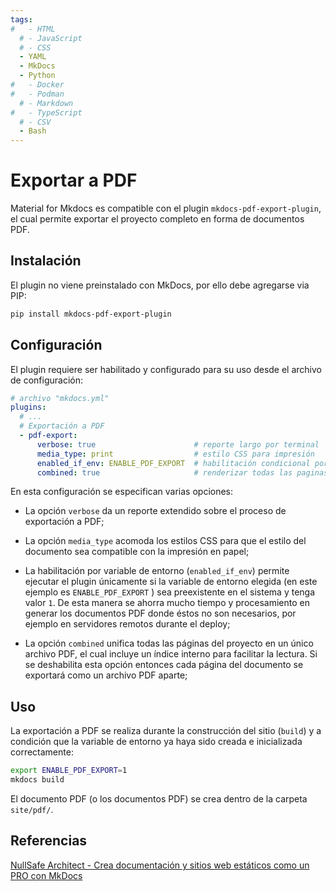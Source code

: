 ```yaml
---
tags:
#   - HTML
  # - JavaScript
  # - CSS
  - YAML
  - MkDocs
  - Python
#   - Docker
#   - Podman
  # - Markdown
#   - TypeScript
  # - CSV
  - Bash
---
```


# Exportar a PDF


Material for Mkdocs es compatible con el plugin `mkdocs-pdf-export-plugin`, el cual permite exportar el proyecto completo en forma de documentos PDF.


## Instalación

El plugin no viene preinstalado con MkDocs, por ello debe agregarse via PIP:

``` bash title="Instalacion de plugin"
pip install mkdocs-pdf-export-plugin
```

## Configuración

El plugin requiere ser habilitado y configurado para su uso desde el archivo de configuración:

```yaml title="Configuración"
# archivo "mkdocs.yml"
plugins:
  # ... 
  # Exportación a PDF
  - pdf-export:
      verbose: true                      # reporte largo por terminal 
      media_type: print                  # estilo CSS para impresión
      enabled_if_env: ENABLE_PDF_EXPORT  # habilitación condicional por variable de entorno
      combined: true                     # renderizar todas las paginas del  proyecto
```

En esta configuración se especifican varias opciones:

- La opción `verbose` da un reporte extendido sobre el proceso de exportación a PDF;

- La opción `media_type` acomoda los estilos CSS para que el estilo del documento sea compatible con la impresión en papel;

- La habilitación por variable de entorno (`enabled_if_env`) permite ejecutar el plugin únicamente si la variable de entorno elegida 
(en este ejemplo es `ENABLE_PDF_EXPORT` ) 
sea preexistente en el sistema y tenga valor `1`. 
De esta manera se ahorra mucho tiempo y procesamiento en generar los documentos PDF donde éstos no son necesarios, 
por ejemplo en servidores remotos durante el deploy; 

- La opción `combined` unifica todas las páginas del proyecto en un único archivo PDF, 
el cual incluye un índice interno para facilitar la lectura. 
Si se deshabilita esta opción entonces cada página del documento se exportará como un archivo PDF aparte;



<!-- 
!!! critical "Blog"
    El plugin de exportacion de PDF es incompatible con el plugin de blog de Material for MkDocs. 
    Por tanto este último debe ser *deshabilitado* para permitir la creacion del documento. 
 -->


## Uso

La exportación a PDF se realiza durante la construcción del sitio (`build`) y a condición que la variable de entorno ya haya sido creada e inicializada correctamente: 

``` bash title="Crear PDFs"
export ENABLE_PDF_EXPORT=1    
mkdocs build
```

El documento PDF (o los documentos PDF) se crea dentro de la carpeta `site/pdf/`.






## Referencias

[NullSafe Architect - Crea documentación y sitios web estáticos como un PRO con MkDocs](https://www.youtube.com/watch?v=YGg39_zG1fk&t=105s)
